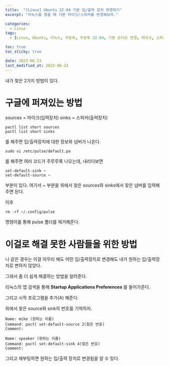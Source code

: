```yaml
---
title:  "[Linux] Ubuntu 22.04 기본 입/출력 장치 변경하기"
excerpt: "리눅스를 켰을 때 기본 마이크/스피커를 변경해보자."

categories:
  - Linux
tags:
  - [Linux, Ubuntu, 리눅스, 우분투, 우분투 22.04, 기본 오디오 변경, 마이크, 스피커, 기본 스피커 변경]

toc: true
toc_sticky: true

date: 2023-06-23
last_modified_at: 2023-06-23
---
```


내가 찾은 2가지 방법이 있다.

# 구글에 퍼져있는 방법

sources = 마이크(입력장치)
sinks = 스피커(출력장치)

```li
pactl list short sources
pactl list short sinks
```
를 해주면 입/출력장치에 대한 정보와 넘버가 나온다.

```li
sudo vi /etc/pulse/default.pa
```

를 해주면 여러 코드가 주루루룩 나오는데, 내리다보면

```li
set-default-sink ~
set-default-source ~
```

부분이 있다. 여기서 ~ 부분을 위에서 찾은 sources와 sinks에서 찾은 넘버를 입력해주면 된다.

이후

```li
rm -rf ~/.config/pulse
```

명령어를 통해 pulse 폴더를 제거해준다.

# 이걸로 해결 못한 사람들을 위한 방법

나 같은 경우는 이걸 아무리 해도 어떤 입/출력장치로 변경해도 내가 원하는 입/출력장치로 변하지 않았다.

그래서 좀 더 쉽게 해결하는 방법을 알려준다.

리눅스의 앱 검색을 통해 **Startup Applications Preferences** 를 들어가준다.

그리고 시작 프로그램을 추가(A) 해준다.

위에서 찾은 source와 sink의 번호를 기억하자.

```
Name: mike (원하는 이름)
Command: pactl set-default-source 2(찾은 번호)
Comment:
```

```
Name: speaker (원하는 이름)
Command: pactl set-default-sink 4(찾은 번호)
Comment:
```

그리고 재부팅하면 원하는 입/출력 장치로 변경됨을 알 수 있다.
